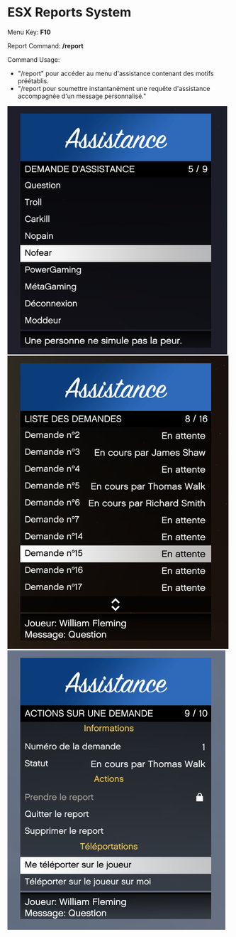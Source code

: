 # ESX Reports System

Menu Key: **F10**

Report Command: **/report**

Command Usage:
- "/report" pour accéder au menu d'assistance contenant des motifs préétablis.
- "/report <message> pour soumettre instantanément une requête d'assistance accompagnée d'un message personnalisé."

![screen](https://github.com/thomappp/esx_reports/blob/main/screen/screen.png)
![screen](https://github.com/thomappp/esx_reports/blob/main/screen/screen1.png)
![screen](https://github.com/thomappp/esx_reports/blob/main/screen/screen2.png)
